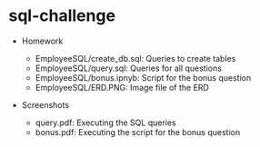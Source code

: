 # sql-challenge

* Homework
    - EmployeeSQL/create_db.sql: Queries to create tables
    - EmployeeSQL/query.sql: Queries for all questions 
    - EmployeeSQL/bonus.ipnyb: Script for the bonus question 
    - EmployeeSQL/ERD.PNG: Image file of the ERD 

* Screenshots
    - query.pdf: Executing the SQL queries
    - bonus.pdf: Executing the script for the bonus question

